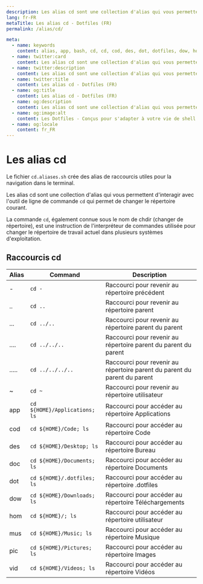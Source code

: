 ```yaml
---
description: Les alias cd sont une collection d'alias qui vous permettent d'interagir avec l'outil de ligne de commande `cd` qui permet de changer le répertoire courant.
lang: fr-FR
metaTitle: Les alias cd - Dotfiles (FR)
permalink: /alias/cd/

meta:
  - name: keywords
    content: alias, app, bash, cd, cd, cod, des, dot, dotfiles, dow, hom, linux, macos, mus, pic, raccourcis, shell, vid, windows
  - name: twitter:card
    content: Les alias cd sont une collection d'alias qui vous permettent d'interagir avec l'outil de ligne de commande `cd` qui permet de changer le répertoire courant.
  - name: twitter:description
    content: Les alias cd sont une collection d'alias qui vous permettent d'interagir avec l'outil de ligne de commande `cd` qui permet de changer le répertoire courant.
  - name: twitter:title
    content: Les alias cd - Dotfiles (FR)
  - name: og:title
    content: Les alias cd - Dotfiles (FR)
  - name: og:description
    content: Les alias cd sont une collection d'alias qui vous permettent d'interagir avec l'outil de ligne de commande `cd` qui permet de changer le répertoire courant.
  - name: og:image:alt
    content: Les Dotfiles - Conçus pour s'adapter à votre vie de shell
  - name: og:locale
    content: fr_FR
---
```


# Les alias cd

Le fichier `cd.aliases.sh` crée des alias de raccourcis utiles pour la
navigation dans le terminal.

Les alias cd sont une collection d'alias qui vous
permettent d'interagir avec l'outil de ligne de commande `cd` qui permet de
changer le répertoire courant.

La commande `cd`, également connue sous le nom de chdir (changer de répertoire),
est une instruction de l'interpréteur de commandes utilisée pour changer le
répertoire de travail actuel dans plusieurs systèmes d'exploitation.

## Raccourcis cd

| Alias | Command                       | Description                                                               |
| ----- | ----------------------------- | ------------------------------------------------------------------------- |
| -     | `cd -`                        | Raccourci pour revenir au répertoire précédent                            |
| ..    | `cd ..`                       | Raccourci pour revenir au répertoire parent                               |
| ...   | `cd ../..`                    | Raccourci pour revenir au répertoire parent du parent                     |
| ....  | `cd ../../..`                 | Raccourci pour revenir au répertoire parent du parent du parent           |
| ..... | `cd ../../../..`              | Raccourci pour revenir au répertoire parent du parent du parent du parent |
| ~     | `cd ~`                        | Raccourci pour revenir au répertoire utilisateur                          |
| app   | `cd ${HOME}/Applications; ls` | Raccourci pour accéder au répertoire Applications                         |
| cod   | `cd ${HOME}/Code; ls`         | Raccourci pour accéder au répertoire Code                                 |
| des   | `cd ${HOME}/Desktop; ls`      | Raccourci pour accéder au répertoire Bureau                               |
| doc   | `cd ${HOME}/Documents; ls`    | Raccourci pour accéder au répertoire Documents                            |
| dot   | `cd ${HOME}/.dotfiles; ls`    | Raccourci pour accéder au répertoire .dotfiles                            |
| dow   | `cd ${HOME}/Downloads; ls`    | Raccourci pour accéder au répertoire Téléchargements                      |
| hom   | `cd ${HOME}/; ls`             | Raccourci pour accéder au répertoire utilisateur                          |
| mus   | `cd ${HOME}/Music; ls`        | Raccourci pour accéder au répertoire Musique                              |
| pic   | `cd ${HOME}/Pictures; ls`     | Raccourci pour accéder au répertoire Images                               |
| vid   | `cd ${HOME}/Videos; ls`       | Raccourci pour accéder au répertoire Vidéos                               |
